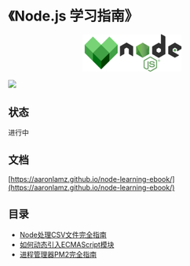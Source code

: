 # 《Node.js 学习指南》

<div align="center">
  <img src="./node.png" width="40%">
</div>
<p>
  <img src="https://github.com/Aaronlamz/node-weekly/actions/workflows/deploy.yml/badge.svg">
</p>

## 状态
进行中

## 文档
[https://aaronlamz.github.io/node-learning-ebook/](https://aaronlamz.github.io/node-learning-ebook/)

## 目录

- [Node处理CSV文件完全指南](./articles/001/index.md)
- [如何动态引入ECMAScript模块](./articles/002/index.md)
- [进程管理器PM2完全指南](./articles/003/index.md)




